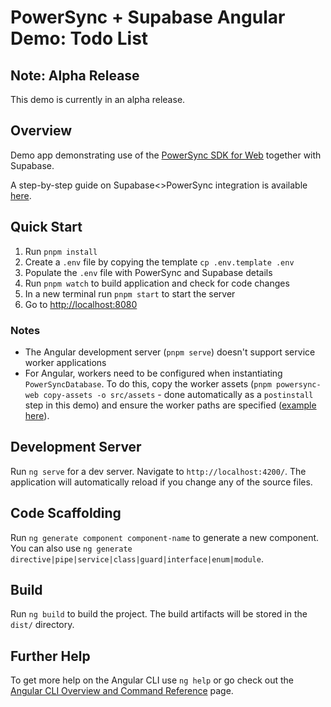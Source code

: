 # PowerSync + Supabase Angular Demo: Todo List

## Note: Alpha Release

This demo is currently in an alpha release.

## Overview

Demo app demonstrating use of the [PowerSync SDK for Web](https://www.npmjs.com/package/@powersync/web) together with Supabase.

A step-by-step guide on Supabase<>PowerSync integration is available [here](https://docs.powersync.com/integration-guides/supabase-+-powersync).

## Quick Start

1. Run `pnpm install`
2. Create a `.env` file by copying the template `cp .env.template .env`
3. Populate the `.env` file with PowerSync and Supabase details
4. Run `pnpm watch` to build application and check for code changes
5. In a new terminal run `pnpm start` to start the server
6. Go to <http://localhost:8080>

### Notes

- The Angular development server (`pnpm serve`) doesn't support service worker applications
- For Angular, workers need to be configured when instantiating `PowerSyncDatabase`. To do this, copy the worker assets (`pnpm powersync-web copy-assets -o src/assets` - done automatically as a `postinstall` step in this demo) and ensure the worker paths are specified ([example here](./src/app/powersync.service.ts)).

## Development Server

Run `ng serve` for a dev server. Navigate to `http://localhost:4200/`. The application will automatically reload if you change any of the source files.

## Code Scaffolding

Run `ng generate component component-name` to generate a new component. You can also use `ng generate directive|pipe|service|class|guard|interface|enum|module`.

## Build

Run `ng build` to build the project. The build artifacts will be stored in the `dist/` directory.

## Further Help

To get more help on the Angular CLI use `ng help` or go check out the [Angular CLI Overview and Command Reference](https://angular.io/cli) page.
